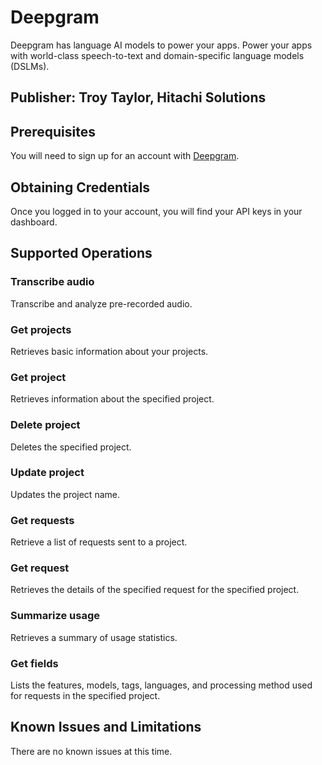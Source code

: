 # Deepgram
Deepgram has language AI models to power your apps. Power your apps with world-class speech-to-text and domain-specific language models (DSLMs).

## Publisher: Troy Taylor, Hitachi Solutions

## Prerequisites
You will need to sign up for an account with [Deepgram](https://console.deepgram.com/signup).

## Obtaining Credentials
Once you logged in to your account, you will find your API keys in your dashboard.

## Supported Operations
### Transcribe audio
Transcribe and analyze pre-recorded audio.
### Get projects
Retrieves basic information about your projects.
### Get project
Retrieves information about the specified project.
### Delete project
Deletes the specified project.
### Update project
Updates the project name.
### Get requests
Retrieve a list of requests sent to a project.
### Get request
Retrieves the details of the specified request for the specified project.
### Summarize usage
Retrieves a summary of usage statistics.
### Get fields
Lists the features, models, tags, languages, and processing method used for requests in the specified project.

## Known Issues and Limitations
There are no known issues at this time.
